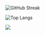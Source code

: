 ![GitHub Streak](https://github-readme-streak-stats.herokuapp.com?user=Mimi-ctrl&theme=aura&card_width=467)

![Top Langs](https://github-readme-stats.vercel.app/api/top-langs/?username=Mimi-ctrl&theme=aura&card_width=467)

![](https://komarev.com/ghpvc/?username=Mimi-ctrl&color=blueviolet)
